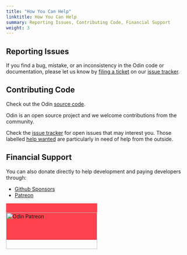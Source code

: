 ```yaml
---
title: "How You Can Help"
linktitle: How You Can Help
summary: Reporting Issues, Contributing Code, Financial Support
weight: 3
---
```


## Reporting Issues
If you find a bug, mistake, or an inconsistency in the Odin code or documentation, please let us know by [filing a ticket](https://github.com/odin-lang/odin/issues/new) on our [issue tracker](https://github.com/odin-lang/odin/issues).


## Contributing Code

Check out the Odin [source code](https://github.com/odin-lang/Odin).

Odin is an open source project and we welcome contributions from the community.

Check the [issue tracker](https://github.com/odin-lang/odin/issues) for open issues that may interest you. Those labelled [help wanted](https://github.com/odin-lang/Odin/issues?q=is%3Aopen+is%3Aissue+label%3A%22help+wanted%22) are particularly in need of help from the outside.

## Financial Support

You can also donate directly to help development and paying developers through:
* [Github Sponsors](https://github.com/sponsors/odin-lang)
* [Patreon](https://www.patreon.com/gingerbill)

<a href="https://www.patreon.com/gingerbill">
<div style="background-color: #FF424D; height: 100px!important; width: 250px">
	<img src="/Digital-Patreon-Wordmark_White.png" alt="Odin Patreon" style="margin: 25px auto; width: 100%;">
</div>
</a>
